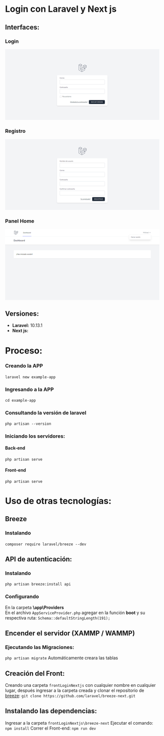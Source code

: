 #	Login con Laravel y Next js

##  Interfaces:
### Login
<p aling="center"><img src="/README/1.png"></p>

### Registro
<p aling="center"><img src="/README/2.png"></p>

### Panel Home
<p aling="center"><img src="/README/3.png"></p>

##	Versiones:
*	**Laravel:** 10.13.1
*	**Next js:** 



#	Proceso:
###	Creando la APP
`laravel new example-app`
###	Ingresando a la APP
`cd example-app`
###	Consultando la versión de laravel
`php artisan --version`
###	Iniciando los servidores:
####    Back-end
`php artisan serve`
####    Front-end
`php artisan serve`


#   Uso de otras tecnologías:
##  Breeze
### Instalando
`composer require laravel/breeze --dev`
##  API de autenticación:
### Instalando
`php artisan breeze:install api`
### Configurando
En la carpeta **\app\Providers** <br>
En el archivo `AppServiceProvider.php` agregar en la función **boot** y su respectiva ruta:
`Schema::defaultStringLength(191);` 

##  Encender el servidor (XAMMP / WAMMP)
###  Ejecutando las Migraciones:
`php artisan migrate`
Automáticamente creara las tablas 

##  Creación del Front:
Creando una carpeta `frontLoginNextjs` con cualquier nombre en cualquier lugar, después ingresar a la carpeta creada y clonar el repositorio de [breeze](https://github.com/laravel/breeze-next):
`git clone https://github.com/laravel/breeze-next.git`
##  Instalando las dependencias:
Ingresar a la carpeta `frontLoginNextjs\breeze-next`
Ejecutar el comando: `npm install`
Correr el Front-end: `npm run dev`